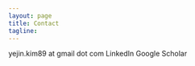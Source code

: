 ```yaml
---
layout: page
title: Contact
tagline: 
---
```


yejin.kim89 at gmail dot com
LinkedIn
Google Scholar
